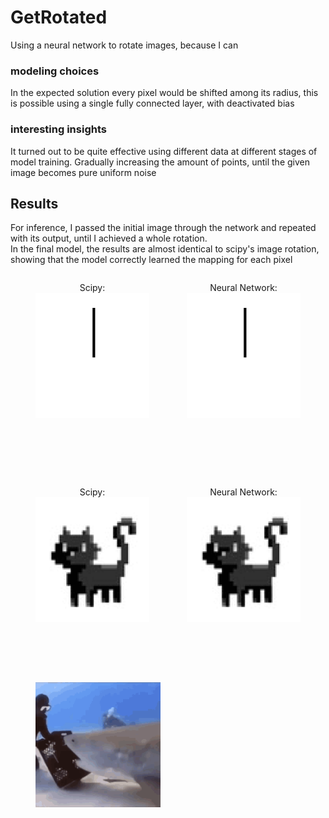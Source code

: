 # GetRotated

Using a neural network to rotate images, because I can

### modeling choices
In the expected solution every pixel would be shifted among its radius,
this is possible using a single fully connected layer, with deactivated bias

### interesting insights
It turned out to be quite effective using different data at different
stages of model training. Gradually increasing the amount of points,
until the given image becomes pure uniform noise

## Results
For inference, I passed the initial image through the network and 
repeated with its output, until I achieved a whole rotation.  
In the final model, the results are almost identical to scipy's image rotation, 
showing that the model correctly learned the mapping for each pixel


<div style="display: flex; align-items: center;">
  <figure style="text-align: center; margin-right: 20px;">
    <figcaption>Scipy:</figcaption>
    <img src="resources/rotating_line_sy.gif" width="200" height="200">
  </figure>
  
  <figure style="text-align: center;">
    <figcaption>Neural Network:</figcaption>
    <img src="resources/rotating_line.gif" width="200" height="200">
  </figure>
</div>

<br><br><br>

<div style="display: flex; align-items: center;">
  <figure style="text-align: center; margin-right: 20px;">
    <figcaption>Scipy:</figcaption>
    <img src="resources/rotating_cat_sy.gif" width="200" height="200">
  </figure>
  
  <figure style="text-align: center;">
    <figcaption>Neural Network:</figcaption>
    <img src="resources/rotating_cat.gif" width="200" height="200">
  </figure>
</div>

<br><br><br>

<figure>
    <img src="resources/get-rotated.gif" width="200" height="200">
</figure>